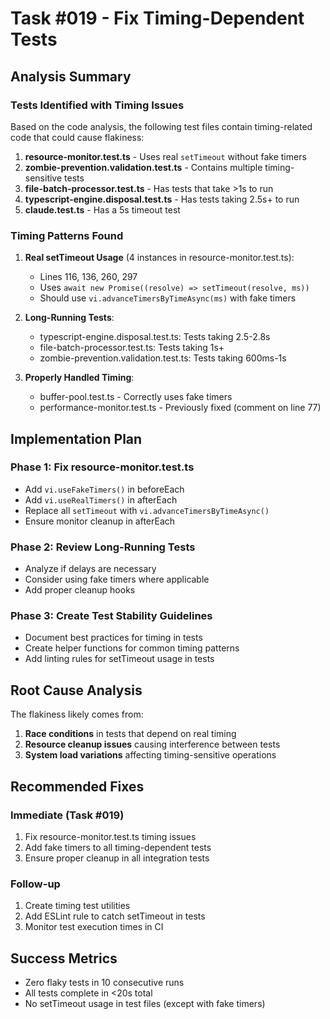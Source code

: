 # Task #019 - Fix Timing-Dependent Tests

## Analysis Summary

### Tests Identified with Timing Issues

Based on the code analysis, the following test files contain timing-related code
that could cause flakiness:

1. **resource-monitor.test.ts** - Uses real `setTimeout` without fake timers
2. **zombie-prevention.validation.test.ts** - Contains multiple timing-sensitive
   tests
3. **file-batch-processor.test.ts** - Has tests that take >1s to run
4. **typescript-engine.disposal.test.ts** - Has tests taking 2.5s+ to run
5. **claude.test.ts** - Has a 5s timeout test

### Timing Patterns Found

1. **Real setTimeout Usage** (4 instances in resource-monitor.test.ts):
   - Lines 116, 136, 260, 297
   - Uses `await new Promise((resolve) => setTimeout(resolve, ms))`
   - Should use `vi.advanceTimersByTimeAsync(ms)` with fake timers

2. **Long-Running Tests**:
   - typescript-engine.disposal.test.ts: Tests taking 2.5-2.8s
   - file-batch-processor.test.ts: Tests taking 1s+
   - zombie-prevention.validation.test.ts: Tests taking 600ms-1s

3. **Properly Handled Timing**:
   - buffer-pool.test.ts - Correctly uses fake timers
   - performance-monitor.test.ts - Previously fixed (comment on line 77)

## Implementation Plan

### Phase 1: Fix resource-monitor.test.ts

- Add `vi.useFakeTimers()` in beforeEach
- Add `vi.useRealTimers()` in afterEach
- Replace all `setTimeout` with `vi.advanceTimersByTimeAsync()`
- Ensure monitor cleanup in afterEach

### Phase 2: Review Long-Running Tests

- Analyze if delays are necessary
- Consider using fake timers where applicable
- Add proper cleanup hooks

### Phase 3: Create Test Stability Guidelines

- Document best practices for timing in tests
- Create helper functions for common timing patterns
- Add linting rules for setTimeout usage in tests

## Root Cause Analysis

The flakiness likely comes from:

1. **Race conditions** in tests that depend on real timing
2. **Resource cleanup issues** causing interference between tests
3. **System load variations** affecting timing-sensitive operations

## Recommended Fixes

### Immediate (Task #019)

1. Fix resource-monitor.test.ts timing issues
2. Add fake timers to all timing-dependent tests
3. Ensure proper cleanup in all integration tests

### Follow-up

1. Create timing test utilities
2. Add ESLint rule to catch setTimeout in tests
3. Monitor test execution times in CI

## Success Metrics

- Zero flaky tests in 10 consecutive runs
- All tests complete in <20s total
- No setTimeout usage in test files (except with fake timers)

